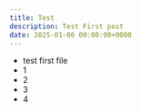 ```yaml
---
title: Test
description: Test First post
date: 2025-01-06 00:00:00+0000
---
```

 - test first file
 - 1
 - 2
 - 3
 - 4

